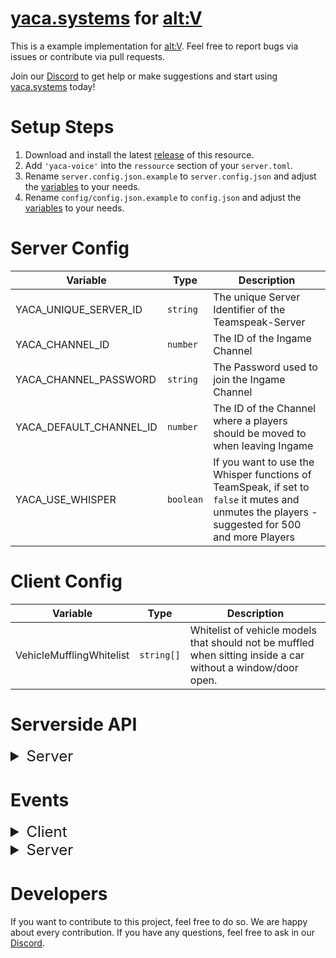 # [yaca.systems](https://yaca.systems/) for [alt:V](https://altv.mp/)

This is a example implementation for [alt:V](https://altv.mp/).
Feel free to report bugs via issues or contribute via pull requests.

Join our [Discord](http://discord.yaca.systems/) to get help or make suggestions and start
using [yaca.systems](https://yaca.systems/) today!

# Setup Steps

1. Download and install the latest [release](https://github.com/yaca-systems/altV-yaca-js/archive/refs/heads/master.zip) of this
   resource.
2. Add `'yaca-voice'` into the `ressource` section of your `server.toml`.
3. Rename `server.config.json.example` to `server.config.json` and adjust the [variables](https://github.com/yaca-systems/altV-yaca-js/tree/master?tab=readme-ov-file#server-config) to your needs.
4. Rename `config/config.json.example` to `config.json` and adjust the [variables](https://github.com/yaca-systems/altV-yaca-js/tree/master?tab=readme-ov-file#client-config) to your needs.

# Server Config

| Variable              | Type       | Description                                                                                                            |
|-----------------------|------------|------------------------------------------------------------------------------------------------------------------------|
| YACA_UNIQUE_SERVER_ID        | `string`   | The unique Server Identifier of the Teamspeak-Server                                                                   |
| YACA_CHANNEL_ID       | `number`   | The ID of the Ingame Channel                                                                                           |
| YACA_CHANNEL_PASSWORD | `string`   | The Password used to join the Ingame Channel                                                                           |
| YACA_DEFAULT_CHANNEL_ID      | `number`   | The ID of the Channel where a players should be moved to when leaving Ingame                                           |
| YACA_USE_WHISPER            | `boolean`  | If you want to use the Whisper functions of TeamSpeak, if set to `false` it mutes and unmutes the players - suggested for 500 and more Players              |

# Client Config

| Variable                                | Type       | Description                                                                                                                                                                                                              |
| --------------------------------------- | ---------- | ------------------------------------------------------------------------------------------------------------------------------------------------------------------------------------------------------------------------ |
| VehicleMufflingWhitelist                | `string[]` | Whitelist of vehicle models that should not be muffled when sitting inside a car without a window/door open.                                                                                                             |

# Serverside API

<details>
<summary style="font-size: x-large">Server</summary>

### General

#### `server:yaca:connect(player: alt.Player)`

Connects the player to the YACA system.

| Parameter | Type            | Description       |
| --------- | --------------- | ----------------- |
| player    | `alt.Player`    | the player object |

#### `server:yaca:changePlayerAliveStatus(player: alt.Player, alive: bool)`

Changes the alive status of a player. Used to forcemute player

| Parameter | Type            | Description       |
| --------- | --------------- | ----------------- |
| player    | `alt.Player`    | the player object |
| alive     | `boolean`       | the alive status  |

### Phone

#### `server:yaca:callPlayer(player: alt.Player, target: alt.Player, state: bool)`

Creates a phone call between two players.

| Parameter | Type            | Description              |
| --------- | ---------       | ------------------------ |
| player    | `alt.Player`    | the player source        |
| target    | `alt.Player`    | the target player source |
| state     | `boolean`       | the state of the call    |

#### `server:yaca:callPlayerOldEffect(player: alt.Player, target: alt.Player, state: boolean)`

Creates a phone call between two players with the old effect.

| Parameter | Type            | Description              |
| --------- | ---------       | ------------------------ |
| player    | `alt.Player`    | the player source        |
| target    | `alt.Player`    | the target player source |
| state     | `boolean`       | the state of the call    |

#### `server:yaca:muteOnPhone(player: alt.Player, state: bool, onCallstop: bool)`

Mutes the player when using the phone.

| Parameter | Type      | Description       |
| --------- | --------- | ----------------- |
| player    | `number`  | the player source |
| state     | `boolean` | the mute state    |
| onCallstop| `boolean` | is it on call stop|

#### `server:yaca:enablePhoneSpeaker(player: alt.Player, state: bool)`

Enable or disable the phone speaker for a player.

| Parameter          | Type      | Description             |
| ---------          | --------- | ----------------------- |
| player             | `number`  | the player source       |
| state              | `boolean` | the phone speaker state |
</details>

# Events

<details>
<summary style="font-size: x-large">Client</summary>

#### `YACA:DISCONNECTED_FROM_WEBSOCKET`

Emits when the player is disconnected from the Teamspeak server or disabled the plugin.

#### `YACA:CONNECTED_TO_WEBSOCKET`

Emits when the player connected to the Teamspeak server or enabled the plugin.
</details>

<details>
<summary style="font-size: x-large">Server</summary>

tbc

</details>

# Developers

If you want to contribute to this project, feel free to do so. We are happy about every contribution. If you have any
questions, feel free to ask in our [Discord](http://discord.yaca.systems/).
